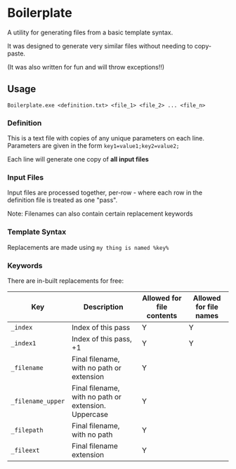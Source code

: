 # Boilerplate

A utility for generating files from a basic template syntax.

It was designed to generate very similar files without needing to copy-paste.

(It was also written for fun and will throw exceptions!!)


## Usage

`Boilerplate.exe <definition.txt> <file_1> <file_2> ... <file_n>`

### Definition

This is a text file with copies of any unique parameters on each line. Parameters are given in the form `key1=value1;key2=value2;`

Each line will generate one copy of **all input files**

### Input Files

Input files are processed together, per-row - where each row in the definition file is treated as one "pass".

Note: Filenames can also contain certain replacement keywords

### Template Syntax

Replacements are made using `my thing is named %key%`

### Keywords

There are in-built replacements for free:

| Key | Description | Allowed for file contents | Allowed for file names |
| --- | ----------- | ------------------------- | ---------------------- |
| `_index`  | Index of this pass  | Y | Y |
| `_index1`  | Index of this pass, +1  | Y | Y |
| `_filename`  | Final filename, with no path or extension  | Y | |
| `_filename_upper`  | Final filename, with no path or extension. Uppercase  | Y | |
| `_filepath`  | Final filename, with no path  | Y | |
| `_fileext`  | Final filename extension  | Y | |

